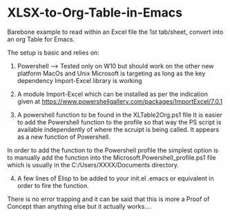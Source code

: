 # XLSX-to-Org-Table-in-Emacs

Barebone example to read within an Excel file the 1st tab/sheet, convert into an org Table for Emacs. 

The setup is basic and relies on:

1) Powershell --> Tested only on W10 but should work on the other new platform MacOs and Unix Microsoft is targeting as long as the key dependency 
Import-Excel library is working

2) A module Import-Excel which can be installed as per the indication given at https://www.powershellgallery.com/packages/ImportExcel/7.0.1

3) A powershell function to be found in the XLTable2Org.ps1 file
It is easier to add the Powershell function to the profile so that way the PS script is available independently of where the scruipt is being called. It appears as a new function of Powershell. 

In order to add the function to the Powershell profile the simplest option is to manually add the function into the Microsoft.Powershell_profile.ps1 file which is usually in the C:/Users/XXXX/Documents directory. 

4) A few lines of Elisp to be added to your init.el .emacs or equivalent in order to fire the function.

There is no error trapping and it can be said that this is more a Proof of Concept than anything else but it actually works....


